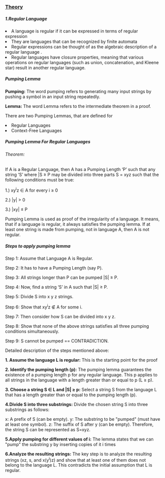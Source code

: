 <u><h3>Theory</h3></u>
<h5>1.Regular Language </h5>
<li>A language is regular if  it can be expressed in terms of regular expression </li>
<li>They are languages that can be recognized by finite automata  </li>
<li>Regular expressions can be thought of as the algebraic description of a regular language . </li>
<li>Regular languages have closure properties, meaning that various operations on regular  languages (such as union, concatenation, and Kleene star) result in another regular language.
</li>

<h5>Pumping Lemma</h5>
<b>Pumping:</b> The word pumping refers to generating many input strings by pushing a symbol in an input string repeatedly.

<b>Lemma:</b>  The word Lemma refers to the intermediate theorem in a proof.

There are two Pumping Lemmas, that are defined for

<li>Regular Languages</li>
<li>Context-Free Languages</li>

<h5>Pumping Lemma For Regular Languages</h5>
<h6>Theorem: </h6>
<p>If A is a Regular Language, then A has a Pumping Length ‘P’ such that any string ‘S’ where |S ≥ P may be divided into three parts S = xyz such that the following conditions must be true:

1.) xy<sup>i</sup>z ∈ A for every i ≥ 0

2.) |y| > 0

3.) |xy| ≤ P</p>

<p>Pumping Lemma is used as proof of the irregularity of a language. It means, that if a language is regular, it always satisfies the pumping lemma. If at least one string is made from pumping, not in language A, then A is not regular.</p>

<h5>Steps to apply pumping lemma</h5>
Step 1: Assume that Language A is Regular.

Step 2: It has to have a Pumping Length (say P).

Step 3: All strings longer than P can be pumped |S| ≥ P.

Step 4: Now, find a string ‘S’ in A such that |S| ≥ P.

Step 5: Divide S into x y z strings.

Step 6: Show that xy<sup>i</sup>z ∉ A for some i.

Step 7: Then consider how S can be divided into x y z.

Step 8: Show that none of the above strings satisfies all three pumping conditions simultaneously.

Step 9: S cannot be pumped == CONTRADICTION.
<p>Detailed description of the steps mentioned above:</p>
<p><b>1.  Assume the language L is regular:</b> This is the starting point for the proof</p>
<p><b>2. Identify the pumping length (p):</b> The pumping lemma guarantees the existence of a pumping length p for any regular language. This p applies to all strings in the language with a length greater than or equal to p (L ≥ p).</p>
<p><b>3. Choose a string S ∈ L and |S| ≥ p:</b> Select a string S from the language L that has a length greater than or equal to the pumping length (p).</p>
<p><b>4.Divide S into three substrings:</b> Divide the chosen string S into three substrings as follows:

x: A prefix of S (can be empty).
y: The substring to be "pumped" (must have at least one symbol).
z: The suffix of S after y (can be empty).
Therefore, the string S can be represented as S=xyz.</p>
<P><b>5.Apply pumping for different values of i:</b> The lemma states that we can "pump" the substring y by inserting copies of it i times </P>
<p><b>6.Analyze the resulting strings:</b> The key step is to analyze the resulting strings (xz, s, and x(y<sup>i</sup>)z) and show that at least one of them does not belong to the language L. This contradicts the initial assumption that L is regular.</p>